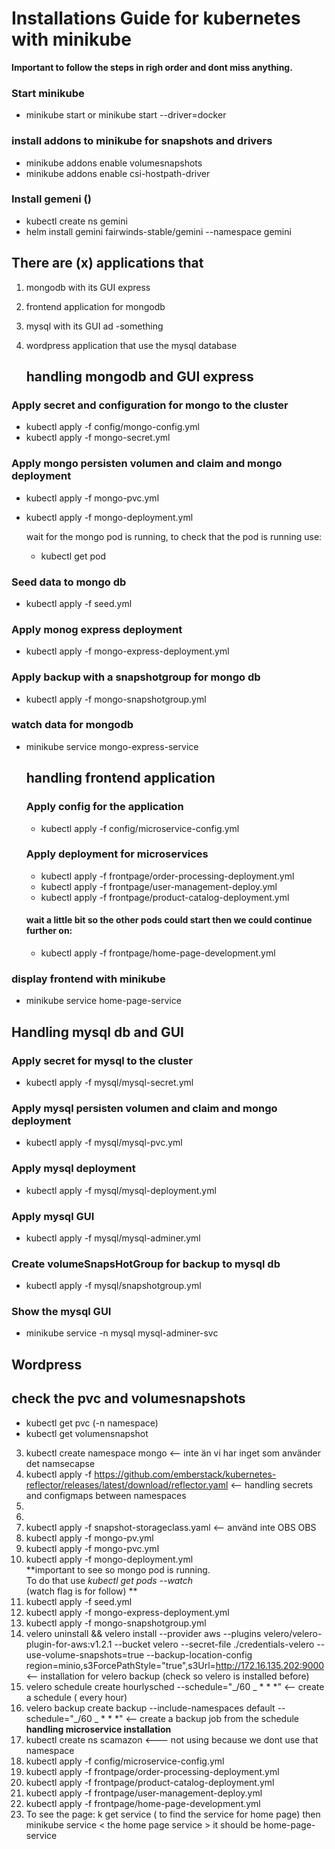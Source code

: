 # Installations Guide for kubernetes with minikube

**Important to follow the steps in righ order and dont miss anything.**

### Start minikube

- minikube start or minikube start --driver=docker

### install addons to minikube for snapshots and drivers

- minikube addons enable volumesnapshots
- minikube addons enable csi-hostpath-driver

### Install gemeni ()

- kubectl create ns gemini
- helm install gemini fairwinds-stable/gemini --namespace gemini

## There are (x) applications that

1. mongodb with its GUI express
2. frontend application for mongodb
3. mysql with its GUI ad -something
4. wordpress application that use the mysql database

   ## handling mongodb and GUI express

### Apply secret and configuration for mongo to the cluster

- kubectl apply -f config/mongo-config.yml
- kubectl apply -f mongo-secret.yml

### Apply mongo persisten volumen and claim and mongo deployment

<!-- - kubectl apply -f mongo-pv.yml -->

- kubectl apply -f mongo-pvc.yml
- kubectl apply -f mongo-deployment.yml

  wait for the mongo pod is running, to check that the pod is running use:

  - kubectl get pod

### Seed data to mongo db

- kubectl apply -f seed.yml

### Apply monog express deployment

- kubectl apply -f mongo-express-deployment.yml

### Apply backup with a snapshotgroup for mongo db

- kubectl apply -f mongo-snapshotgroup.yml

### watch data for mongodb

- minikube service mongo-express-service

  ## handling frontend application

  ### Apply config for the application

  - kubectl apply -f config/microservice-config.yml

  ### Apply deployment for microservices

  - kubectl apply -f frontpage/order-processing-deployment.yml
  - kubectl apply -f frontpage/user-management-deploy.yml
  - kubectl apply -f frontpage/product-catalog-deployment.yml

  #### wait a little bit so the other pods could start then we could continue further on:

  - kubectl apply -f frontpage/home-page-development.yml

### display frontend with minikube

- minikube service home-page-service

## Handling mysql db and GUI

### Apply secret for mysql to the cluster

- kubectl apply -f mysql/mysql-secret.yml

### Apply mysql persisten volumen and claim and mongo deployment

- kubectl apply -f mysql/mysql-pvc.yml

### Apply mysql deployment

- kubectl apply -f mysql/mysql-deployment.yml

### Apply mysql GUI

- kubectl apply -f mysql/mysql-adminer.yml

### Create volumeSnapsHotGroup for backup to mysql db

- kubectl apply -f mysql/snapshotgroup.yml

### Show the mysql GUI

- minikube service -n mysql mysql-adminer-svc

## Wordpress

## check the pvc and volumesnapshots

- kubectl get pvc (-n namespace)
- kubectl get volumensnapshot

3. kubectl create namespace mongo <-- inte än vi har inget som använder det namsecapse
4. kubectl apply -f https://github.com/emberstack/kubernetes-reflector/releases/latest/download/reflector.yaml <-- handling secrets and configmaps between namespaces
5.
6.
7. kubectl apply -f snapshot-storageclass.yaml <-- använd inte OBS OBS
8. kubectl apply -f mongo-pv.yml
9. kubectl apply -f mongo-pvc.yml
10. kubectl apply -f mongo-deployment.yml
    <br>
    **important to see so mongo pod is running. <br>
    To do that use _kubectl get pods --watch_ <br>
    (watch flag is for follow) **
11. kubectl apply -f seed.yml
12. kubectl apply -f mongo-express-deployment.yml
13. kubectl apply -f mongo-snapshotgroup.yml
14. velero uninstall && velero install --provider aws --plugins velero/velero-plugin-for-aws:v1.2.1 --bucket velero --secret-file ./credentials-velero --use-volume-snapshots=true --backup-location-config region=minio,s3ForcePathStyle="true",s3Url=http://172.16.135.202:9000 <-- installation for velero backup (check so velero is installed before)
15. velero schedule create hourlysched --schedule="_/60 _ \* \* \*" <-- create a schedule ( every hour)
16. velero backup create backup --include-namespaces default --schedule="_/60 _ \* \* \*" <-- create a backup job from the schedule
    **handling microservice installation**
17. kubectl create ns scamazon <--- not using because we dont use that namespace
18. kubectl apply -f config/microservice-config.yml
19. kubectl apply -f frontpage/order-processing-deployment.yml
20. kubectl apply -f frontpage/product-catalog-deployment.yml
21. kubectl apply -f frontpage/user-management-deploy.yml
22. kubectl apply -f frontpage/home-page-development.yml
23. To see the page: k get service ( to find the service for home page) then minikube service < the home page service > it should be home-page-service
